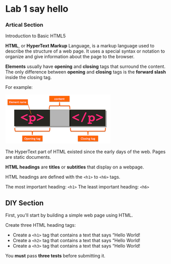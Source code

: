 # Lab 1 say hello 

### Artical Section

Introduction to Basic HTML5

**HTML**, or **HyperText Markup** Language, is a markup language used to describe the structure of a web page. It uses a special syntax or notation to organize and give information about the page to the browser. 

**Elements** usually have **opening** and **closing** tags that surround the content. The only difference between **opening** and **closing** tags is the **forward slash** inside the closing tag.

For example:

![HTML Element](/element.png)

The HyperText part of HTML existed since the early days of the web. Pages are static documents.

**HTML headings** are **titles** or **subtitles** that display on a webpage.

HTML headings are defined with the `<h1>` to `<h6>` tags.

The most important heading: `<h1>`
The least important heading: `<h6>`

## DIY Section

First, you'll start by building a simple web page using HTML.

Create three HTML heading tags:
 - Create a `<h1>` tag that contains a text that says “Hello World!
 - Create a `<h2>` tag that contains a text that says “Hello World!
 - Create a `<h3>` tag that contains a text that says “Hello World!

You **must** pass **three tests** before submitting it.